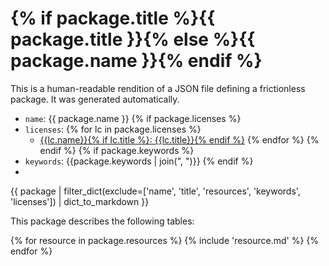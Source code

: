 # {% if package.title %}{{ package.title }}{% else %}{{ package.name }}{% endif %}

This is a human-readable rendition of a JSON file defining a frictionless package. It 
was generated automatically.

- `name`: {{ package.name }}
{% if package.licenses %}
- `licenses`: 
{% for lc in  package.licenses %}
    - [{{lc.name}}{% if lc.title %}: {{lc.title}}{% endif %}]({{lc.path}})
{% endfor %}
{% endif %}
{% if package.keywords %}
- `keywords`: {{package.keywords | join(", ")}}
{% endif %}
- 
{{ package | filter_dict(exclude=['name', 'title', 'resources', 'keywords',  'licenses']) | dict_to_markdown }}

This package describes the following tables:

{% for resource in package.resources %}
  {% include 'resource.md' %}
{% endfor %}
